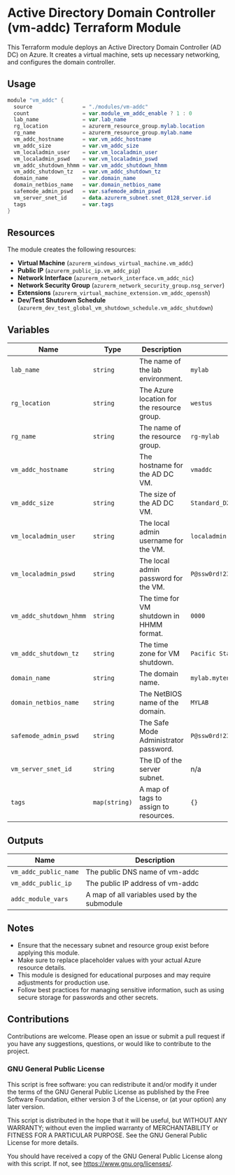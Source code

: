 # Active Directory Domain Controller (vm-addc) Terraform Module

This Terraform module deploys an Active Directory Domain Controller (AD DC) on Azure. It creates a virtual machine, sets up necessary networking, and configures the domain controller.

## Usage

```powershell
module "vm_addc" {
  source                = "./modules/vm-addc"
  count                 = var.module_vm_addc_enable ? 1 : 0
  lab_name              = var.lab_name
  rg_location           = azurerm_resource_group.mylab.location
  rg_name               = azurerm_resource_group.mylab.name
  vm_addc_hostname      = var.vm_addc_hostname
  vm_addc_size          = var.vm_addc_size
  vm_localadmin_user    = var.vm_localadmin_user
  vm_localadmin_pswd    = var.vm_localadmin_pswd
  vm_addc_shutdown_hhmm = var.vm_addc_shutdown_hhmm
  vm_addc_shutdown_tz   = var.vm_addc_shutdown_tz
  domain_name           = var.domain_name
  domain_netbios_name   = var.domain_netbios_name
  safemode_admin_pswd   = var.safemode_admin_pswd
  vm_server_snet_id     = data.azurerm_subnet.snet_0128_server.id
  tags                  = var.tags
}
```

## Resources

The module creates the following resources:

- **Virtual Machine** (`azurerm_windows_virtual_machine.vm_addc`)
- **Public IP** (`azurerm_public_ip.vm_addc_pip`)
- **Network Interface** (`azurerm_network_interface.vm_addc_nic`)
- **Network Security Group** (`azurerm_network_security_group.nsg_server`)
- **Extensions** (`azurerm_virtual_machine_extension.vm_addc_openssh`)
- **Dev/Test Shutdown Schedule** (`azurerm_dev_test_global_vm_shutdown_schedule.vm_addc_shutdown`)

## Variables

| Name                   | Type         | Description                                                                            | Default                |
|------------------------|--------------|----------------------------------------------------------------------------------------|------------------------|
| `lab_name`             | `string`     | The name of the lab environment.                                                       | `mylab`                |
| `rg_location`          | `string`     | The Azure location for the resource group.                                             | `westus`               |
| `rg_name`              | `string`     | The name of the resource group.                                                        | `rg-mylab`             |
| `vm_addc_hostname`     | `string`     | The hostname for the AD DC VM.                                                         | `vmaddc`               |
| `vm_addc_size`         | `string`     | The size of the AD DC VM.                                                              | `Standard_D2s_v3`      |
| `vm_localadmin_user`   | `string`     | The local admin username for the VM.                                                   | `localadmin`           |
| `vm_localadmin_pswd`   | `string`     | The local admin password for the VM.                                                   | `P@ssw0rd!234`         |
| `vm_addc_shutdown_hhmm`| `string`     | The time for VM shutdown in HHMM format.                                               | `0000`                 |
| `vm_addc_shutdown_tz`  | `string`     | The time zone for VM shutdown.                                                         | `Pacific Standard Time`|
| `domain_name`          | `string`     | The domain name.                                                                       | `mylab.mytenant.onmicrosoft.com`|
| `domain_netbios_name`  | `string`     | The NetBIOS name of the domain.                                                        | `MYLAB`                |
| `safemode_admin_pswd`  | `string`     | The Safe Mode Administrator password.                                                  | `P@ssw0rd!234`         |
| `vm_server_snet_id`    | `string`     | The ID of the server subnet.                                                           | n/a                    |
| `tags`                 | `map(string)`| A map of tags to assign to resources.                                                  | `{}`                   |

## Outputs

| Name                | Description                              |
|---------------------|------------------------------------------|
| `vm_addc_public_name` | The public DNS name of vm-addc          |
| `vm_addc_public_ip`   | The public IP address of vm-addc        |
| `addc_module_vars`    | A map of all variables used by the submodule |

## Notes

- Ensure that the necessary subnet and resource group exist before applying this module.
- Make sure to replace placeholder values with your actual Azure resource details.
- This module is designed for educational purposes and may require adjustments for production use.
- Follow best practices for managing sensitive information, such as using secure storage for passwords and other secrets.

## Contributions

Contributions are welcome. Please open an issue or submit a pull request if you have any suggestions, questions, or would like to contribute to the project.

### GNU General Public License

This script is free software: you can redistribute it and/or modify it under the terms of the GNU General Public License as published by the Free Software Foundation, either version 3 of the License, or (at your option) any later version.

This script is distributed in the hope that it will be useful, but WITHOUT ANY WARRANTY; without even the implied warranty of MERCHANTABILITY or FITNESS FOR A PARTICULAR PURPOSE. See the GNU General Public License for more details.

You should have received a copy of the GNU General Public License along with this script. If not, see <https://www.gnu.org/licenses/>.
